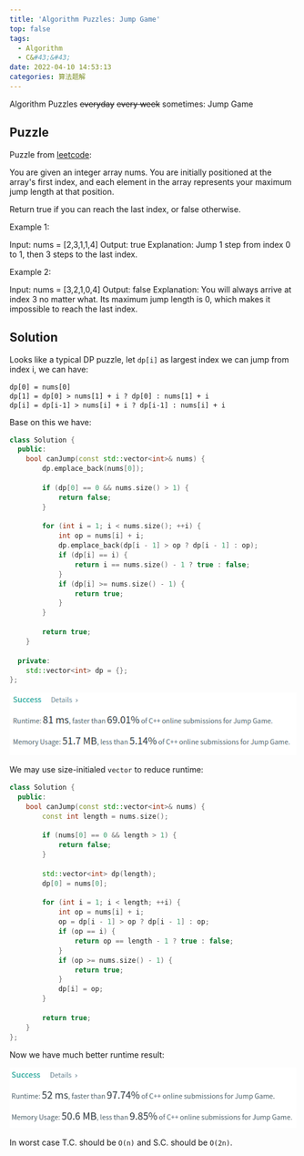 ```yaml
---
title: 'Algorithm Puzzles: Jump Game'
top: false
tags:
  - Algorithm
  - C&#43;&#43;
date: 2022-04-10 14:53:13
categories: 算法题解
---
```

Algorithm Puzzles ~~everyday~~ ~~every week~~ sometimes: Jump Game
<!--more-->
## Puzzle
Puzzle from [leetcode](https://leetcode.com):

You are given an integer array nums. You are initially positioned at the array's first index, and each element in the array represents your maximum jump length at that position.

Return true if you can reach the last index, or false otherwise.

Example 1:

Input: nums = [2,3,1,1,4]
Output: true
Explanation: Jump 1 step from index 0 to 1, then 3 steps to the last index.

Example 2:

Input: nums = [3,2,1,0,4]
Output: false
Explanation: You will always arrive at index 3 no matter what. Its maximum jump length is 0, which makes it impossible to reach the last index.

## Solution

Looks like a typical DP puzzle, let `dp[i]` as largest index we can jump from index i, we can have:

```
dp[0] = nums[0]
dp[1] = dp[0] > nums[1] + i ? dp[0] : nums[1] + i
dp[i] = dp[i-1] > nums[i] + i ? dp[i-1] : nums[i] + i
```

Base on this we have:

```cpp
class Solution {
  public:
    bool canJump(const std::vector<int>& nums) {
        dp.emplace_back(nums[0]);

        if (dp[0] == 0 && nums.size() > 1) {
            return false;
        }

        for (int i = 1; i < nums.size(); ++i) {
            int op = nums[i] + i;
            dp.emplace_back(dp[i - 1] > op ? dp[i - 1] : op);
            if (dp[i] == i) {
                return i == nums.size() - 1 ? true : false;
            }
            if (dp[i] >= nums.size() - 1) {
                return true;
            }
        }

        return true;
    }

  private:
    std::vector<int> dp = {};
};
```

![](Algorithm-Puzzles-Jump-Game/s1.png)

We may use size-initialed `vector` to reduce runtime:
```cpp
class Solution {
  public:
    bool canJump(const std::vector<int>& nums) {
        const int length = nums.size();

        if (nums[0] == 0 && length > 1) {
            return false;
        }

        std::vector<int> dp(length);
        dp[0] = nums[0];

        for (int i = 1; i < length; ++i) {
            int op = nums[i] + i;
            op = dp[i - 1] > op ? dp[i - 1] : op;
            if (op == i) {
                return op == length - 1 ? true : false;
            }
            if (op >= nums.size() - 1) {
                return true;
            }
            dp[i] = op;
        }

        return true;
    }
};
```

Now we have much better runtime result:

![](Algorithm-Puzzles-Jump-Game/s2.png)

In worst case T.C. should be `O(n)` and S.C. should be `O(2n)`.
